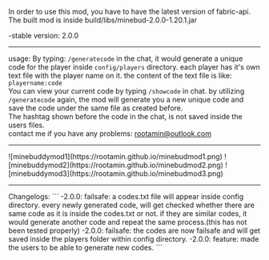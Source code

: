 In order to use this mod, you have to have the latest version of fabric-api.
\
The built mod is inside build/libs/minebud-2.0.0-1.20.1.jar

-stable version: 2.0.0
<hr>

usage:
By typing:
``/generatecode`` in the chat, it would generate a unique code for the player inside ``config/players`` directory. each player has it's own text file with the player name on it. the content of the text file is like: ``playername:code``
\
You can view your current code by typing ``/showcode`` in chat. by utilizing ``/generatecode`` again, the mod will generate you a new unique code and save the code under the same file as created before.
\
The hashtag shown before the code in the chat, is not saved inside the users files.
\
contact me if you have any problems: rootamin@outlook.com

<hr>
![minebuddymod1](https://rootamin.github.io/minebudmod1.png)
![minebuddymod2](https://rootamin.github.io/minebudmod2.png)
![minebuddymod3](https://rootamin.github.io/minebudmod3.png)
<hr>
Changelogs:
```
-2.0.0: failsafe: a codes.txt file will appear inside config directory. every newly generated code, will get checked whether there are same code as it is inside the codes.txt or not. if they are similar codes, it would generate another code and repeat the same process.(this has not been tested properly)
-2.0.0: failsafe: the codes are now failsafe and will get saved inside the players folder within config directory.
-2.0.0: feature: made the users to be able to generate new codes.
```